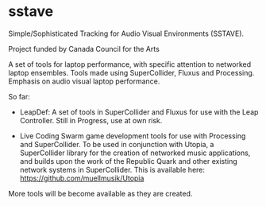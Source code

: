 sstave
======

Simple/Sophisticated Tracking for Audio Visual Environments (SSTAVE).

Project funded by Canada Council for the Arts

A set of tools for laptop performance, with specific attention to networked laptop ensembles.
Tools made using SuperCollider, Fluxus and Processing.  Emphasis on audio visual laptop performance.



So far:

- LeapDef: A set of tools in SuperCollider and Fluxus for use with the Leap Controller. Still in Progress, use at own risk.

- Live Coding Swarm game development tools for use with Processing and SuperCollider. To be used in conjunction with Utopia, a SuperCollider library for the creation of networked music applications, and builds upon the work of the Republic Quark and other existing network systems in SuperCollider. This is available here: https://github.com/muellmusik/Utopia

More tools will be become available as they are created.
